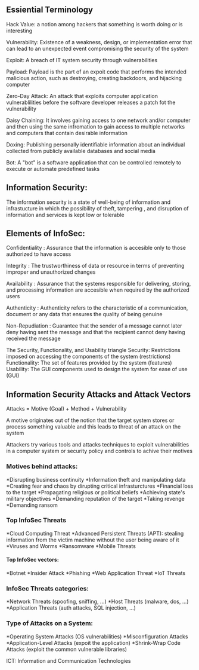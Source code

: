 ## Essiential Terminology

Hack Value:
        a notion  among hackers that something is worth doing
        or is interesting

Vulnerability:
        Existence of a weakness, design, or implementation error that can
        lead to an unexpected event compromising the security of the system

Exploit:
        A breach of IT system security through vulnerabilities

Payload:
        Payload is the part of an expoit code that performs the intended
        malicious action, such as destroying, creating backdoors, and
        hijacking computer

Zero-Day Attack:
	An attack that exploits computer application vulnerablilities before
	the softvare developer releases a patch fot the vulnerability

Daisy Chaining:
	It involves gaining access to one network and/or computer and then
	using the same infromation to gain access to multiple networks and
	computers that contain desirable information

Doxing:
	Publishing personally identifiable information about an individual
	collected from publicly available databases and social media

Bot:
	A "bot" is a software application that can be controlled remotely
	to execute or automate predefined tasks

## Information Security:

The information security is a state of well-being of information and infrastucture in which the possibility of theft, tampering , and disruption of information and services is kept low or tolerable

## Elements of InfoSec:

Confidentiality :
	Assurance that the information is accesible only to those
	authorized to have access

Integrity :
	The trustworthiness of data or resource in terms of preventing 
	improper and unauthorized changes

Availability :
	Assurance that the systems responsible for delivering, storing, and 
	processing information are accesible when required by the authorized 
	users

Authenticity :
	Authenticity refers to the characteristic of a communication,
	document or any data that ensures the quality of being 
	genuine 

Non-Repudiation :
	Guarantee that the sender of a message cannot later deny having sent
	the message and that the recipient cannot deny having received
	the message

The Security, Functionality, and Usability triangle
	Security: Restrictions imposed on accessing the components 
		  of the system (restrictions)
	Functionality: The set of features provided by the system (features)
	Usability: The GUI components used to design the system 
		   for ease of use (GUI)


## Information Security Attacks and Attack Vectors

Attacks = Motive (Goal) + Method + Vulnerability

A motive originates out of the notion that the target system stores or 
process something valuable and this leads to threat of an attack on the system

Attackers try various tools and attacks techniques to exploit vulnerabilities
in a computer system or security policy and controls to achive their motives

### Motives behind attacks:

*Disrupting business continuity
*Information theft and manipulating data
*Creating fear and chaos by dirupting critical infrasturctures 
*Financial loss to the target
*Propagating religious or political beliefs
*Achieving state's military objectives
*Demanding reputation of the target 
*Taking revenge
*Demanding ransom

### Top InfoSec Threats

*Cloud Computing Threat
*Advanced Persistent Threats (APT): stealing information from the victim machine without the user being aware of it
*Viruses and Worms
*Ransomware
*Mobile Threats

#### Top InfoSec vectors:

*Botnet
*Insider Attack
*Phishing
*Web Application Threat
*IoT Threats

### InfoSec Threats categories:

*Network Threats (spoofing, sniffing, ...)
*Host Threats (malware, dos, ...)
*Application Threats (auth attacks, SQL injection, ...)

### Type of Attacks on a System:

*Operating System Attacks (OS vulnerabilities)
*Misconfiguration Attacks
*Application-Level Attacks (expoit the application)
*Shrink-Wrap Code Attacks (exploit the common vulnerable libraries)

ICT: Information and Communication Technologies
